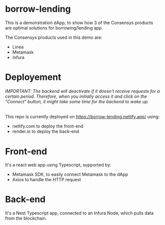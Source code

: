 # borrow-lending

This is a demonstration dApp, to show how 3 of the Consensys products are optimal solutions for borrowing/lending app.

The Consensys products used in this demo are:
- Linea
- Metamask
- Infura

# Deployement
###### IMPORTANT: The backend will deactivate if it doesn't receive requests for a certain period. Therefore, when you initially access it and click on the "Connect" button, it might take some time for the backend to wake up.
This repo is currently deployed on https://borrow-lending.netlify.app/ using:
- netlify.com to deploy the front-end
- render.io to deploy the back-end

# Front-end
It's a react web app using Typescript, supported by:
- Metamask SDK, to easily connect Metamask to the dApp
- Axios to handle the HTTP request

# Back-end
It's a Nest Typescript app, connected to an Infura Node, which pulls data from the blockchain.
